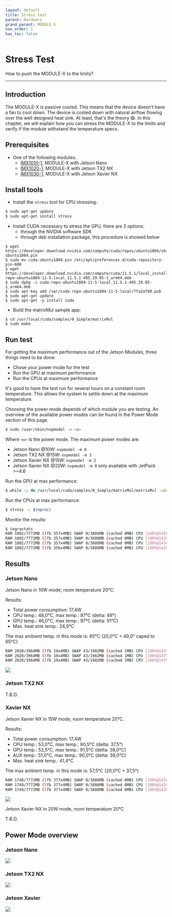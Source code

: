 ```yaml
---
layout: default
title: Stress test
parent: Hardware
grand_parent: MODULE-X
nav_order: 1
has_toc: false
---
```


# Stress Test
How to push the MODULE-X to the limits?

---
## Introduction

The MODULE-X is passive cooled. 
This means that the device doesn't have a fan to cool down.
The device is cooled down with natural airflow flowing over the well designed heat sink.
At least, that's the theory 😅. 
In this chapter, we will explain how you can stress the MODULE-X to the limits and verify if the module withstand the temperature specs.

## Prerequisites

* One of the following modules:
   * [IMX1010-1](https://www.ai-blox.com/shop/10-10-0001-mx1010-1-1), MODULE-X with Jetson Nano
   * [IMX1020-1](https://www.ai-blox.com/shop/10-20-0001-mx1020-1-20), MODULE-X with Jetson TX2 NX
   * [IMX1030-1](https://www.ai-blox.com/shop/10-30-0001-mx1030-1-22), MODULE-X with Jetson Xavier NX

## Install tools

* Install the `stress` tool for CPU stressing:
```bash
$ sudo apt-get update
$ sudo apt-get install stress
```

* Install CUDA necessary to stress the GPU, there are 2 options:
  * through the NVIDIA software SDK
  * through deb installation package, this procedure is showed below

```shell
$ wget https://developer.download.nvidia.com/compute/cuda/repos/ubuntu1804/sbsa/cuda-ubuntu1804.pin
$ sudo mv cuda-ubuntu1804.pin /etc/apt/preferences.d/cuda-repository-pin-600
$ wget https://developer.download.nvidia.com/compute/cuda/11.5.1/local_installers/cuda-repo-ubuntu1804-11-5-local_11.5.1-495.29.05-1_arm64.deb
$ sudo dpkg -i cuda-repo-ubuntu1804-11-5-local_11.5.1-495.29.05-1_arm64.deb
$ sudo apt-key add /var/cuda-repo-ubuntu1804-11-5-local/7fa2af80.pub
$ sudo apt-get update
$ sudo apt-get -y install cuda
```

* Build the matrixMul sample app:

```shell
$ cd /usr/local/cuda/samples/0_Simple/matrixMul
$ sudo make
```

## Run test

For getting the maximum performance out of the Jetson Modules, three things need to be done:
* Chose your power mode for the test
* Run the GPU at maximum performance
* Run the CPUs at maximum performance

It's good to have the test run for several hours on a constant room temperature. 
This allows the system to settle down at the maximum temperature.

Choosing the power mode depends of which module you are testing.
An overview of the available power modes can be found in the Power Mode section of this page.

```bash
$ sudo /user/sbin/nvpmodel -m <x>
```
Where `<x>` is the power mode. The maximum power modes are:
* Jetson Nano @10W: `nvpmodel -m 0` 
* Jetson TX2 NX @15W: `nvpmodel -m 3`
* Jetson Xavier NX @15W: `nvpmodel -m 2`
* Jetson Xavier NX @20W: `nvpmodel -m 8` only available with JetPack >=4.6

Run the GPU at max performance:
```bash
$ while :; do /usr/local/cuda/samples/0_Simple/matrixMul/matrixMul -wA=6400 -hA=640 -wB=640 - hB=6400; done
```

Run the CPUs at max performance:
```bash
$ stress -c $(nproc)
```

Monitor the results:
```bash
$ tegrastats
RAM 1802/7772MB (lfb 357x4MB) SWAP 0/3886MB (cached 0MB) CPU [100%@1420,100%@1420,100%@1420,100%@1420,100%@1420,100%@1420] EMC_FREQ 0% GR3D_FREQ 99% AO@42.5C GPU@44.5C PMIC@100C AUX@43.5C CPU@44.5C thermal@44.25C VDD_IN 14703/14683 VDD_CPU_GPU_CV 10874/10893 VDD_SOC 1405/1405
RAM 1802/7772MB (lfb 357x4MB) SWAP 0/3886MB (cached 0MB) CPU [100%@1420,100%@1420,100%@1420,100%@1420,100%@1420,100%@1420] EMC_FREQ 0% GR3D_FREQ 99% AO@42.5C GPU@45C PMIC@100C AUX@43C CPU@44.5C thermal@43.9C VDD_IN 14703/14690 VDD_CPU_GPU_CV 10874/10887 VDD_SOC 1405/1405
RAM 1802/7772MB (lfb 357x4MB) SWAP 0/3886MB (cached 0MB) CPU [100%@1420,100%@1420,100%@1420,100%@1420,100%@1420,100%@1420] EMC_FREQ 0% GR3D_FREQ 99% AO@42.5C GPU@45C PMIC@100C AUX@43.5C CPU@45C thermal@44.05C VDD_IN 14664/14683 VDD_CPU_GPU_CV 10913/10893 VDD_SOC 1405/1405
RAM 1802/7772MB (lfb 356x4MB) SWAP 0/3886MB (cached 0MB) CPU [100%@1420,100%@1420,100%@1420,100%@1420,100%@1420,100%@1420] EMC_FREQ 0% GR3D_FREQ 99% AO@42.5C GPU@44.5C PMIC@100C AUX@43.5C CPU@45C thermal@44.4C VDD_IN 14664/14679 VDD_CPU_GPU_CV 10913/10897 VDD_SOC 1405/140
```
## Results

### Jetson Nano

Jetson Nano in 10W mode, room temperature 20°C.

Results:
* Total power consumption: 17,4W
* CPU temp.: 48,0°C, max temp.: 97°C (delta: 49°)
* GPU temp.: 46,0°C, max temp.: 97°C (delta: 51°C)
* Max. heat sink temp.: 24,9°C

The max ambient temp. in this mode is: 65°C (20,0°C + 49,0° caped to 65°C)

```bash
RAM 2020/3964MB (lfb 19x4MB) SWAP 43/1982MB (cached 1MB) CPU [100%@1479,100%@1479,100%@1479,100%@1479] EMC_FREQ 0% GR3D_FREQ 99% PLL@41.5C CPU@48C PMIC@100C GPU@63C AO@54.5C thermal@48.25C POM_5V_GPU 8949/8742 POM_5V_IN 3227/3086 POM_5V_CPU 3148/3134
RAM 2020/3964MB (lfb 19x4MB) SWAP 43/1982MB (cached 1MB) CPU [100%@1479,100%@1479,100%@1479,100%@1479] EMC_FREQ 0% GR3D_FREQ 83% PLL@42C CPU@48C PMIC@100C GPU@46C AO@53.5C thermal@48C POM_5V_GPU 8791/8742 POM_5V_IN 3075/3086 POM_5V_CPU 3109/3134
RAM 2020/3964MB (lfb 19x4MB) SWAP 43/1982MB (cached 1MB) CPU [100%@1479,100%@1479,100%@1479,100%@1479] EMC_FREQ 0% GR3D_FREQ 99% PLL@42C CPU@48C PMIC@100C GPU@46C AO@54C thermal@48C POM_5V_GPU 8633/8742 POM_5V_IN 2956/3086 POM_5V_CPU 3148/3134
```
![](/assets/images/pages/module-x/hardware/stress-test/Nano10W.bmp)

### Jetson TX2 NX

T.B.D.

### Xavier NX

Jetson Xavier NX in 15W mode, room temperature 20°C.

Results:
* Total power consumption: 17,4W
* CPU temp.: 53,0°C, max temp.: 90,5°C (delta: 37,5°) 
* GPU temp.: 53,5°C, max temp.: 91,5°C (delta: 38,0°C)
* AUX temp.: 51,0°C, max temp.: 90,0°C (delta: 39,0°C)
* Max. heat sink temp.: 41,4°C

The max ambient temp. in this mode is: 57,5°C (20,0°C + 37,5°)

```bash
RAM 1748/7772MB (lfb 377x4MB) SWAP 0/3886MB (cached 0MB) CPU [100%@1420,100%@1420,100%@1420,100%@1420,100%@1420,100%@1420] EMC_FREQ 0% GR3D_FREQ 99% AO@50.5C GPU@53C PMIC@100C AUX@51C CPU@53C thermal@52.35C VDD_IN 12221/13950 VDD_CPU_GPU_CV 8812/10241 VDD_SOC 1333/1412
RAM 1749/7772MB (lfb 377x4MB) SWAP 0/3886MB (cached 0MB) CPU [100%@1420,100%@1420,100%@1420,100%@1420,100%@1420,100%@1420] EMC_FREQ 0% GR3D_FREQ 99% AO@51C GPU@53.5C PMIC@100C AUX@51C CPU@53C thermal@52.2C VDD_IN 14664/13950 VDD_CPU_GPU_CV 10874/10241 VDD_SOC 1442/1412
RAM 1749/7772MB (lfb 377x4MB) SWAP 0/3886MB (cached 0MB) CPU [100%@1420,100%@1420,100%@1420,100%@1420,100%@1420,100%@1420] EMC_FREQ 0% GR3D_FREQ 99% AO@51C GPU@53.5C PMIC@100C AUX@51C CPU@53C thermal@52.35C VDD_IN 14664/13951 VDD_CPU_GPU_CV 10874/10241 VDD_SOC 1444/1412
```

![](/assets/images/pages/module-x/hardware/stress-test/XavierNx10W.bmp)

Jetson Xavier NX in 20W mode, room temperature 20°C

T.B.D.

## Power Mode overview

### Jetson Nano

![](/assets/images/pages/module-x/hardware/stress-test/Jetson%20Nano%20Power%20Modes.png)

### Jetson TX2 NX

![](/assets/images/pages/module-x/hardware/stress-test/Jetson%20TX2%20NX%20Power%20Modes.png)

### Jetson Xavier

![](/assets/images/pages/module-x/hardware/stress-test/Jetson%20Xavier%20NX%20Power%20Modes.png)